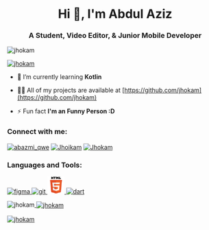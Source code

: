 <h1 align="center">Hi 👋, I'm Abdul Aziz</h1>
<h3 align="center">A Student, Video Editor, & Junior Mobile Developer</h3>

<p align="left"> <img src="https://komarev.com/ghpvc/?username=jhokam&label=Profile%20views&color=0e75b6&style=flat" alt="jhokam" /> </p>

<p align="left"> <a href="https://github.com/ryo-ma/github-profile-trophy"><img src="https://github-profile-trophy.vercel.app/?username=jhokam" alt="jhokam" /></a> </p>

- 🌱 I’m currently learning **Kotlin**

- 👨‍💻 All of my projects are available at [https://github.com/jhokam](https://github.com/jhokam)

- ⚡ Fun fact **I'm an Funny Person :D**

<h3 align="left">Connect with me:</h3>
<p align="left">
<a href="https://instagram.com/abazmi_qwe" target="blank"><img align="center" src="https://raw.githubusercontent.com/rahuldkjain/github-profile-readme-generator/master/src/images/icons/Social/instagram.svg" alt="abazmi_qwe" height="30" width="40" /></a>
<a href="https://discordapp.com/users/709625267609403466" target="blank"><img align="center" src="https://raw.githubusercontent.com/rahuldkjain/github-profile-readme-generator/master/src/images/icons/Social/discord.svg" alt="Jhoikam" height="30" width="40" /></a>
<a href="https://steamcommunity.com/profiles/76561198983262563" target="blank"><img align="center" src="https://upload.wikimedia.org/wikipedia/commons/8/83/Steam_icon_logo.svg" alt="Jhokam" height="30" width="40" /></a>
</p>
</p>

<h3 align="left">Languages and Tools:</h3>
<a href="https://www.figma.com/" target="_blank" rel="noreferrer"> <img src="https://www.vectorlogo.zone/logos/figma/figma-icon.svg" alt="figma" width="40" height="40"/> </a> <a href="https://git-scm.com/" target="_blank" rel="noreferrer"> <img src="https://www.vectorlogo.zone/logos/git-scm/git-scm-icon.svg" alt="git" width="40" height="40"/> </a> <a href="https://www.w3.org/html/" target="_blank" rel="noreferrer"> <img src="https://raw.githubusercontent.com/devicons/devicon/master/icons/html5/html5-original-wordmark.svg" alt="html5" width="40" height="40"/> </a> <a href="https://upload.wikimedia.org/wikipedia/commons/f/fe/Dart_programming_language_logo.svg" target="_blank" rel="noreferrer"> <img src="https://upload.wikimedia.org/wikipedia/commons/f/fe/Dart_programming_language_logo.svg" alt="dart" width="120" height="120"> </p>

<p><img align="left" src="https://github-readme-stats.vercel.app/api/top-langs?username=jhokam&show_icons=true&locale=en&layout=compact" alt="jhokam" /></p>

<p>&nbsp;<img align="center" src="https://github-readme-stats.vercel.app/api?username=jhokam&show_icons=true&locale=en" alt="jhokam" /></p>

<p><img align="center" src="https://github-readme-streak-stats.herokuapp.com/?user=jhokam&" alt="jhokam" /></p>
